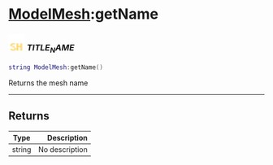 # [ModelMesh](../modelmesh/README.md):getName

### <img src="../../.gitbook/assets/shared.png" width="32" height="32" /> $TITLE_NAME$

```lua
string ModelMesh:getName()
```

Returns the mesh name<br>

-----------------
## Returns

| Type   | Description |
| ------ | ----------: |
| string | No description |
